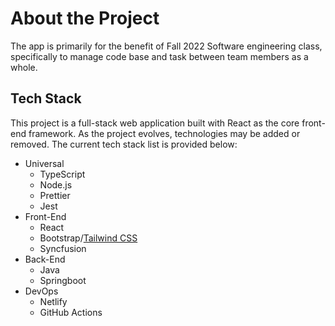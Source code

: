 # About the Project

The app is primarily for the benefit of Fall 2022 Software engineering class, specifically to manage code base and task between team members as a whole.

## Tech Stack

This project is a full-stack web application built with React as the core front-end framework.
As the project evolves, technologies may be added or removed.
The current tech stack list is provided below:

- Universal
  - TypeScript
  - Node.js
  - Prettier
  - Jest
- Front-End
  - React
  - Bootstrap/[Tailwind CSS](https://tailwindcss.com/)
  - Syncfusion
- Back-End
  - Java
  - Springboot
- DevOps
  - Netlify
  - GitHub Actions
